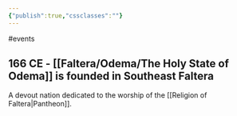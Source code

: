 ```yaml
---
{"publish":true,"cssclasses":""}
---
```




#events

## 166 CE - [[Faltera/Odema/The Holy State of Odema]] is founded in Southeast Faltera

A devout nation dedicated to the worship of the [[Religion of Faltera\|Pantheon]].

